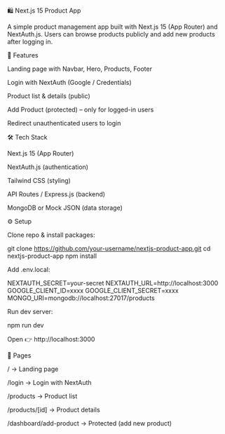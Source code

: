🛍️ Next.js 15 Product App

A simple product management app built with Next.js 15 (App Router) and NextAuth.js. Users can browse products publicly and add new products after logging in.

🚀 Features

Landing page with Navbar, Hero, Products, Footer

Login with NextAuth (Google / Credentials)

Product list & details (public)

Add Product (protected) – only for logged-in users

Redirect unauthenticated users to login

🛠️ Tech Stack

Next.js 15 (App Router)

NextAuth.js (authentication)

Tailwind CSS (styling)

API Routes / Express.js (backend)

MongoDB or Mock JSON (data storage)

⚙️ Setup

Clone repo & install packages:

git clone https://github.com/your-username/nextjs-product-app.git
cd nextjs-product-app
npm install


Add .env.local:

NEXTAUTH_SECRET=your-secret
NEXTAUTH_URL=http://localhost:3000
GOOGLE_CLIENT_ID=xxxx
GOOGLE_CLIENT_SECRET=xxxx
MONGO_URI=mongodb://localhost:27017/products


Run dev server:

npm run dev


Open 👉 http://localhost:3000

📂 Pages

/ → Landing page

/login → Login with NextAuth

/products → Product list

/products/[id] → Product details

/dashboard/add-product → Protected (add new product)
